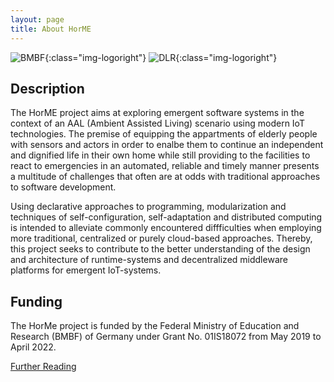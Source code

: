 ```yaml
---
layout: page
title: About HorME
---
```


![BMBF]({{site.baseurl}}/logo_bmbf.png){:class="img-logoright"}
![DLR]({{site.baseurl}}/logo_dlr.png){:class="img-logoright"}

## Description

The HorME project aims at exploring emergent software systems in the context of an AAL (Ambient Assisted Living) scenario using modern IoT technologies.
The premise of equipping the appartments of elderly people with sensors and actors in order to enalbe them to continue an independent and dignified life in their own home while still providing to the facilities to react to emergencies in an automated, reliable and timely manner presents a multitude of challenges that often are at odds with traditional approaches to software development.

Using declarative approaches to programming, modularization and techniques of self-configuration, self-adaptation and distributed computing is intended to alleviate commonly encountered diffficulties when employing more traditional, centralized or purely cloud-based approaches.
Thereby, this project seeks to contribute to the better understanding of the design and architecture of runtime-systems and decentralized middleware platforms for emergent IoT-systems.

## Funding

The HorMe project is funded by the Federal Ministry of Education and Research (BMBF) of Germany under Grant No. 01IS18072 from May 2019 to April 2022.

[Further Reading](https://www.b-tu.de/fg-betriebssysteme/forschung/projekte/verbundprojekt-horme)
